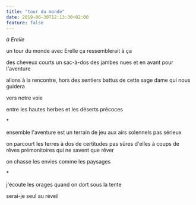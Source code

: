 ```yaml
---
title: "tour du monde"
date: 2019-06-30T12:13:30+02:00
feature: false
---
```


*à Erelle*


un tour du monde avec Erelle
ça ressemblerait à ça

des cheveux courts un sac-à-dos des jambes nues
et en avant pour l'aventure

allons à la rencontre, hors des sentiers battus
de cette sage dame qui nous guidera

vers notre voie

entre les hautes herbes et les déserts précoces

\*

ensemble l'aventure est un terrain de jeu
aux airs solennels pas sérieux

on parcourt les terres à dos de certitudes pas sûres d'elles
à coups de rêves prémonitoires qui ne savent que rêver

on chasse les envies comme les paysages

\*

j'écoute les orages quand on dort sous la tente

serai-je seul au réveil
